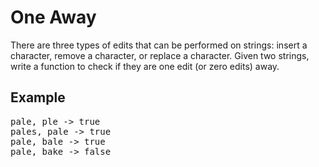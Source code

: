 # One Away
There are three types of edits that can be performed on strings: insert a character,  remove a character, or replace a character. Given two strings, write a function to check if they are one edit (or zero edits) away.

## Example
<pre>
pale, ple -> true
pales, pale -> true
pale, bale -> true
pale, bake -> false
</pre>